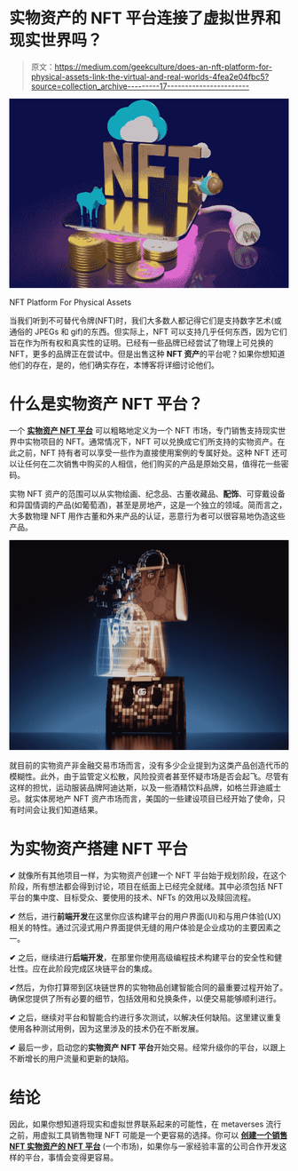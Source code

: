 # 实物资产的 NFT 平台连接了虚拟世界和现实世界吗？

> 原文：<https://medium.com/geekculture/does-an-nft-platform-for-physical-assets-link-the-virtual-and-real-worlds-4fea2e04fbc5?source=collection_archive---------17----------------------->

![](img/f413dd3d3fbab84251ee41a305182092.png)

NFT Platform For Physical Assets

当我们听到不可替代令牌(NFT)时，我们大多数人都记得它们是支持数字艺术(或通俗的 JPEGs 和 gif)的东西。但实际上，NFT 可以支持几乎任何东西，因为它们旨在作为所有权和真实性的证明。已经有一些品牌已经尝试了物理上可兑换的 NFT，更多的品牌正在尝试中。但是出售这种 **NFT 资产**的平台呢？如果你想知道他们的存在，是的，他们确实存在，本博客将详细讨论他们。

# 什么是实物资产 NFT 平台？

一个 [**实物资产 NFT 平台**](https://bit.ly/3s9NfXw) 可以粗略地定义为一个 NFT 市场，专门销售支持现实世界中实物项目的 NFT。通常情况下，NFT 可以兑换成它们所支持的实物资产。在此之前，NFT 持有者可以享受一些作为直接使用案例的专属好处。这种 NFT 还可以让任何在二次销售中购买的人相信，他们购买的产品是原始交易，值得花一些密码。

实物 NFT 资产的范围可以从实物绘画、纪念品、古董收藏品、**配饰**、可穿戴设备和异国情调的产品(如葡萄酒)，甚至是房地产，这是一个独立的领域。简而言之，大多数物理 NFT 用作古董和外来产品的认证，恶意行为者可以很容易地伪造这些产品。

![](img/8aad8691de9c3b88db81b3afb07765e4.png)

就目前的实物资产非金融交易市场而言，没有多少企业提到为这类产品创造代币的模糊性。此外，由于监管定义松散，风险投资者甚至怀疑市场是否会起飞。尽管有这样的担忧，运动服装品牌阿迪达斯，以及一些酒精饮料品牌，如格兰菲迪威士忌。就实体房地产 NFT 资产市场而言，美国的一些建设项目已经开始了使命，只有时间会让我们知道结果。

# 为实物资产搭建 NFT 平台

**✔** 就像所有其他项目一样，为实物资产创建一个 NFT 平台始于规划阶段，在这个阶段，所有想法都会得到讨论，项目在纸面上已经完全就绪。其中必须包括 NFT 平台的集中度、目标受众、要使用的技术、NFTs 的效用以及赎回流程。

**✔** 然后，进行**前端开发**在这里你应该构建平台的用户界面(UI)和与用户体验(UX)相关的特性。通过沉浸式用户界面提供无缝的用户体验是企业成功的主要因素之一。

**✔** 之后，继续进行**后端开发**，在那里你使用高级编程技术构建平台的安全性和健壮性。应在此阶段完成区块链平台的集成。

✔然后，为你打算带到区块链世界的实物物品创建智能合同的最重要过程开始了。确保您提供了所有必要的细节，包括效用和兑换条件，以便交易能够顺利进行。

**✔** 之后，继续对平台和智能合约进行多次测试，以解决任何缺陷。这里建议重复使用各种测试用例，因为这里涉及的技术仍在不断发展。

**✔** 最后一步，启动您的**实物资产 NFT 平台**开始交易。经常升级你的平台，以跟上不断增长的用户流量和更新的缺陷。

# 结论

因此，如果你想知道将现实和虚拟世界联系起来的可能性，在 metaverses 流行之前，用虚拟工具销售物理 NFT 可能是一个更容易的选择。你可以 [**创建一个销售 NFT 实物资产的 NFT 平台**](https://bit.ly/3s9NfXw) (一个市场)，如果你与一家经验丰富的公司合作开发这样的平台，事情会变得更容易。